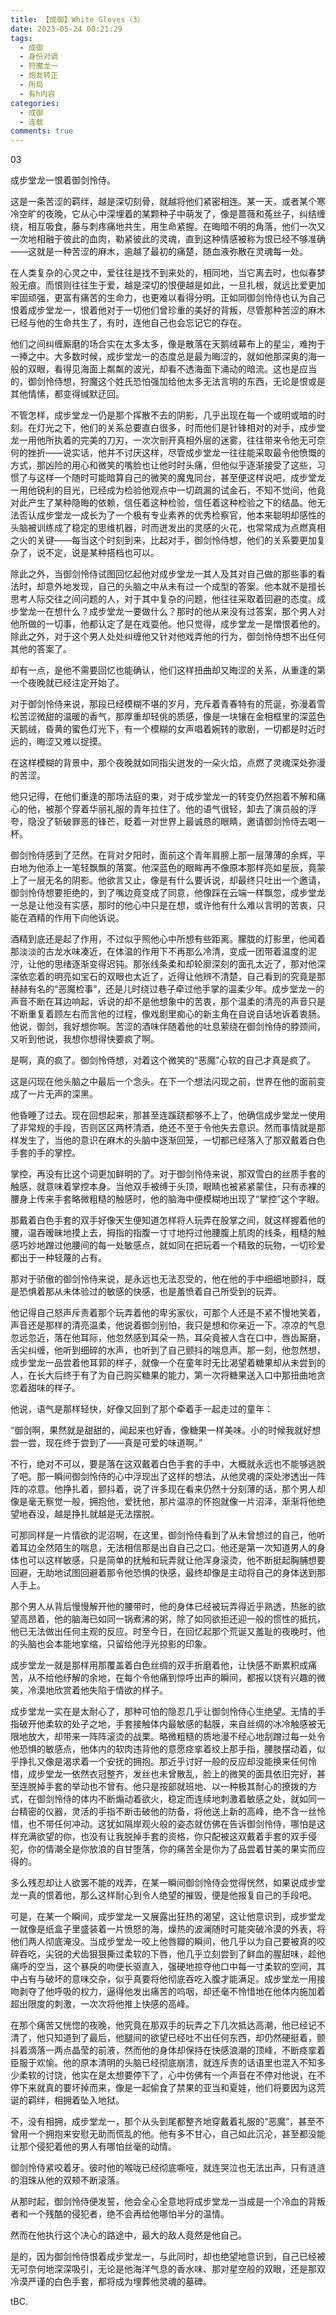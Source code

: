 ```yaml
---
title: 【成御】White Gloves（3）
date: 2023-05-24 00:21:29
tags:
  - 成御
  - 身份对调
  - 狩魔龙一
  - 炮友转正
  - 所局
  - 有h内容
categories:
  - 成御
  - 连载
comments: true
---
```

0﻿3

成步堂龙一恨着御剑怜侍。


这是一条苦涩的羁绊，越是深切刻骨，就越将他们紧密相连。某一天，或者某个寒冷空旷的夜晚，它从心中深埋着的某颗种子中萌发了，像是蔷薇和菟丝子，纠结缠绕，相互吸食，藤与刺疼痛地共生，用生命紧握。在晦暗不明的角落，他们一次又一次地相融于彼此的血肉，勒紧彼此的灵魂，直到这种情感被称为恨已经不够准确——这就是一种苦涩的麻木，逾越了最初的痛楚，随血液弥散在灵魂每一处。


在人类复杂的心灵之中，爱往往是找不到来处的，相同地，当它离去时，也似春梦般无痕。而恨则往往生于爱，越是深切的恨便越是如此，一旦扎根，就远比爱更加牢固顽强，更富有痛苦的生命力，也更难以看得分明。正如同御剑怜侍也认为自己恨着成步堂龙一，恨着他对于一切他们曾珍重的美好的背叛，尽管那种苦涩的麻木已经与他的生命共生了，有时，连他自己也会忘记它的存在。


他们之间纠缠厮磨的场合实在太多太多，像是散落在天鹅绒幕布上的星尘，难拘于一捧之中。大多数时候，成步堂龙一的态度总是最为晦涩的，就如他那深奥的海一般的双眼，看得见海面上粼粼的波光，却看不透海面下涌动的暗流。这也是应当的，御剑怜侍想，狩魔这个姓氏恐怕强加给他太多无法言明的东西，无论是恨或是其他情愫，都变得缄默迂回。


不管怎样，成步堂龙一仍是那个挥散不去的阴影，几乎出现在每一个或明或暗的时刻。在灯光之下，他们的关系总要直白很多，时而他们是针锋相对的对手，成步堂龙一用他所执着的完美的刀刃，一次次剖开真相外层的迷雾，往往带来令他无可奈何的挫折——说实话，他并不讨厌这样，尽管成步堂龙一往往能采取最令他愤慨的方式，那凶险的用心和微笑的嘴脸也让他时时头痛，但他似乎逐渐接受了这些，习惯了与这样一个随时可能暗算自己的微笑的魔鬼同台，甚至便这样说吧，成步堂龙一用他锐利的目光，已经成为检验他观点中一切疏漏的试金石，不知不觉间，他竟对此产生了某种隐晦的依赖，信任着这种检验，信任着这种检验之下的结晶。他无法否认成步堂龙一成长为了一个极有专业素养的优秀检察官，他本来聪明却感性的头脑被训练成了稳定的思维机器，时而迸发出的灵感的火花，也常常成为点燃真相之火的关键——每当这个时刻到来，比起对手，御剑怜侍想，他们的关系要更加复杂了，说不定，说是某种搭档也可以。


除此之外，当御剑怜侍试图回忆起他对成步堂龙一其人及其对自己做的那些事的看法时，却意外地发现，自己的头脑之中从未有过一个成型的答案。他本就不是擅长思考人际交往之间问题的人，对于其中复杂的问题，他往往采取着回避的态度。成步堂龙一在想什么？成步堂龙一要做什么？那时的他从来没有过答案，那个男人对他所做的一切事，他都认定了是在戏耍他。他只觉得，成步堂龙一是憎恨着他的。除此之外，对于这个男人处处纠缠他又针对他戏弄他的行为，御剑怜侍想不出任何其他的答案了。


却有一点，是他不需要回忆也能确认，他们这样扭曲却又晦涩的关系，从重逢的第一个夜晚就已经注定开始了。


对于御剑怜侍来说，那段已经模糊不堪的岁月，充斥着青春特有的荒诞，弥漫着雪松苦涩微甜的温暖的香气，那厚重却轻佻的质感，像是一块镶在金相框里的深蓝色天鹅绒，昏黄的蜜色灯光下，有一个模糊的女声唱着婉转的歌剧，一切都是时近时远的，晦涩又难以捉摸。


在这样模糊的背景中，那个夜晚就如同指尖迸发的一朵火焰，点燃了灵魂深处弥漫的苦涩。


他只记得，在他们重逢的那场法庭的束，对于成步堂龙一的转变仍然抱着不解和痛心的他，被那个穿着华丽礼服的青年拉住了。他的语气很轻，卸去了演员般的浮夸，隐没了斩破罪恶的锋芒，眨着一对世界上最诚恳的眼睛，邀请御剑怜侍去喝一杯。


御剑怜侍感到了茫然。在背对夕阳时，面前这个青年肩膀上那一层薄薄的余辉，平白地为他添上一笔轻飘飘的落寞。他深蓝色的眼眸再不像原本那样亮如星辰，竟蒙上了一层无名的阴影。他欲言又止，像是有什么要诉说，却最终只吐出一个邀请，御剑怜侍想要拒绝的，到了嘴边竟变成了同意，他像踩在云端一样飘忽，成步堂龙一总是让他没有实感，那时的他心中只是在想，或许他有什么难以言明的苦衷，只能在酒精的作用下向他诉说。


酒精到底还是起了作用，不过似乎照他心中所想有些距离。朦胧的灯影里，他闻着那淡淡的古龙水味凑近，在体温的作用下不再那么冷清，变成一团带着温度的泥泞，让他的思绪逐渐变得迟钝。那张线条柔和却轮廓深刻的面孔太近了，那对他深深依恋着的明亮如宝石的双眼也太近了，近得让他辨不清楚，自己看到的究竟是那赫赫有名的“恶魔检事”，还是儿时绕过巷子牵过他手掌的温柔少年。成步堂龙一的声音不断在耳边响起，诉说的却不是他想象中的苦衷，那个温柔的清亮的声音只是不断重复着顾左右而言他的过程，像戏剧里痴心的新主角在自说自话地诉着衷肠。他说，御剑，我好想你啊。苦涩的酒味伴随着他的吐息萦绕在御剑怜侍的脖颈间，又听到他说，我想你想得快要疯了啊。


是啊，真的疯了。御剑怜侍想，对着这个微笑的“恶魔”心软的自己才真是疯了。


这是闪现在他头脑之中最后一个念头。在下一个想法闪现之前，世界在他的面前变成了一片无声的深黑。


他昏睡了过去。现在回想起来，那甚至连蹊跷都够不上了，他确信成步堂龙一使用了非常规的手段，否则区区两杯清酒，绝还不至于令他失去意识。然而事情就是那样发生了，当他的意识在麻木的头脑中逐渐回笼，一切都已经落入了那双戴着白色手套的手的掌控。


掌控，再没有比这个词更加鲜明的了。对于御剑怜侍来说，那双雪白的丝质手套的触感，就意味着掌控本身。当他双手被缚于头顶，眼睛也被紧紧蒙住，只有赤裸的腰身上传来手套略微粗糙的触感时，他的脑海中便模糊地出现了“掌控”这个字眼。


那戴着白色手套的双手好像天生便知道怎样将人玩弄在股掌之间，就这样握着他的腰，温吞暧昧地摸上去，拇指的指腹一寸寸地捋过他腰腹上肌肉的线条，粗糙的触感巧妙地蹭过他腰间的每一处敏感点，就如同在把玩着一个精致的玩物，一切珍爱都出于一种轻蔑的占有。


那对于骄傲的御剑怜侍来说，是永远也无法忍受的，他在他的手中细细地颤抖，既是恐惧着那从未体验过的敏感的快感，也是羞愤着自己所受到的玩弄。


他记得自己怒声斥责着那个玩弄着他的卑劣家伙，可那个人还是不紧不慢地笑着，声音还是那样的清亮温柔，他说着御剑别怕，我只是想和你亲近一下。凉凉的气息忽远忽近，落在他耳际，他忽然感到耳朵一热，耳朵竟被人含在口中，唇齿厮磨，舌尖纠缠，他听到细碎的水声，也听到了自己颤抖的喘息声。那一刻，他忽然想，成步堂龙一品尝着他耳郭的样子，就像一个在童年时无比渴望着糖果却从未尝到的人，在长大后终于有了为自己购买糖果的能力，第一次将糖果送入口中那扭曲地贪恋着甜味的样子。


他说，语气是那样轻快，好像又回到了那个牵着手一起走过的童年：


“御剑啊，果然就是甜甜的，闻起来也好香，像糖果一样美味。小的时候我就好想尝一尝，现在终于尝到了——真是可爱的味道啊。”


不行，绝对不可以，要是落在这双戴着白色手套的手中，大概就永远也不能够逃脱了吧。那一瞬间御剑怜侍的心中浮现出了这样的想法，从他灵魂的深处渗透出一阵阵的凉意。他挣扎着，颤抖着，说了许多现在看来仍然十分刻薄的话，那个男人却像是毫无察觉一般，拥抱他，爱抚他，那片温凉的怀抱就像一片沼泽，渐渐将他绝望地吞没，越是挣扎就越是无法摆脱。


可那同样是一片情欲的泥沼啊，在这里，御剑怜侍看到了从未曾想过的自己，他听着耳边全然陌生的喘息，无法相信那是出自自己之口。他还是第一次知道男人的身体也可以这样敏感，只是简单的抚触和玩弄就让他浑身滚烫，他不断挺起胸脯想要回避，无助地试图回避着那令他恐惧的快感，最终却像是主动将自己的身体送到那人手上。


那个男人从背后慢慢解开他的腰带时，他的身体已经被玩弄得近乎熟透，热胀的欲望高昂着，他的脑海已如同一锅煮沸的粥，除了如同欲拒还迎一般的惯性的抵抗，他已无法做出任何主观的反应。时至今日，在回忆起那个荒诞又羞耻的夜晚时，他的头脑也会本能地挛缩，只留给他浮光掠影的印象。


成步堂龙一就是那样用那覆盖着白色丝绸的双手折磨着他，让快感不断累积成痛苦，从不给他纾解的余地，在每个令他痛到惊呼出声的瞬间，都报以饶有兴趣的微笑，冷漠地欣赏着他失陷于情欲的样子。


成步堂龙一实在是太耐心了，那种可怕的隐忍几乎让御剑怜侍心生绝望。无情的手指破开他柔软的处子之地，手套接触体内最敏感的黏膜，来自丝绸的冰冷触感被无限地放大，却带来一阵阵滚烫的战栗。略微粗糙的质地漫不经心地刮蹭过每一处令他恐惧的敏感点，他体内的软肉违背他的意愿痉挛着绞上那手指，腰肢摆动着，似乎挣扎又像是渴求着一个安抚的拥抱。那近乎讨好一般的反应却没能换来任何怜惜，成步堂龙一依然衣冠整齐，发丝也未曾散乱，脸上的微笑的面具依旧完好，甚至连脱掉手套的举动也不曾有。他只是按部就班地、以一种极其耐心的撩拨的方式，在御剑怜侍的体内不断煽动着欲火，稳定而连续地刺激着敏感之处，就如同一台精密的仪器，灵活的手指不断击破他的防备，将他送上新的高峰，绝不含一丝怜惜，也不带任何冲动。这犹如隔岸观火般的姿态就仿佛在告诉御剑怜侍，哪怕是这样充满欲望的你，也没有让我脱掉手套的资格，你只配被这双戴着手套的双手侵犯，你的情潮全是你放浪的自甘堕落，你的痛苦全是你为了品尝着甘美的果实而应得的。


多么残忍却让人欲罢不能的戏弄，在某一瞬间御剑怜侍会觉得恍然，如果说成步堂龙一真的恨着他，那么这样耐心到令人绝望的摧毁，便是他报复自己的手段吧。


可是，在某一个瞬间，成步堂龙一又展露出狂热的渴望，这让他意识到，成步堂龙一就像是纸盒子里盛装着一片愤怒的海，燥热的波澜随时可能突破冷漠的外表，将他们两人彻底淹没。当成步堂龙一咬上他唇瓣的瞬间，他几乎以为自己要被真的咬碎吞吃，尖锐的犬齿狠狠撕过柔软的下唇，他几乎立刻尝到了鲜血的腥甜味，趁他痛呼的空当，这个暴戾的吻便长驱直入，强硬地掠夺他口中每一寸柔软的空间，其中占有与破坏的意味交杂，似乎真要将他彻底吞吃入腹才能满足。成步堂龙一用接吻剥夺了他呼吸的权力，逼得他发出痛苦的呜咽，却还毫不怜惜地在他体内施加着超出限度的刺激，一次次将他推上快感的高峰。


在那个痛苦又恍惚的夜晚，他究竟在那双手的玩弄之下几次抵达高潮，他已经记不清了，他只知道到了最后，他腿间的欲望已经吐不出任何东西，却仍然硬挺着，颤抖着滴落一两点晶莹的前液，然而他的身体却保持在快感浪潮的顶峰，不断痉挛着臣服于欢愉。他的原本清明的头脑已经彻底崩溃，就连斥责的话语里也混入不知多少柔软的讨饶，他实在是太想要停下了，心中仿佛有一个声音在不停对他说，在不停下来就真的要坏掉而来，像是一起偷食了禁果的亚当和夏娃，他们将要因为这荒诞的羁绊，相拥着坠入地狱。


不，没有相拥，成步堂龙一，那个从头到尾都整齐地穿戴着礼服的“恶魔”，甚至不曾用一个拥抱来安慰无助而慌乱的他。他有多不甘心，自己如此沉沦，甚至都没能让那个侵犯着他的男人有哪怕丝毫的动情。


御剑怜侍紧咬着牙。彼时他的喉咙已经彻底嘶哑，就连哭泣也无法出声，只有涟涟的泪珠从他的双颊不断滚落。


从那时起，御剑怜侍便发誓，他会全心全意地将成步堂龙一当成是一个冷血的背叛者和一个残酷的侵犯者，绝不会再给他哪怕半分的温情。


然而在他执行这个决心的路途中，最大的敌人竟然是他自己。


是的，因为御剑怜侍恨着成步堂龙一，与此同时，却也绝望地意识到，自己已经被无可奈何地深深吸引，无论是他海洋气息的香水味、那对星空般的双眼，还是那双冷漠严谨的白色手套，都将成为埋葬他灵魂的墓碑。

tBC.